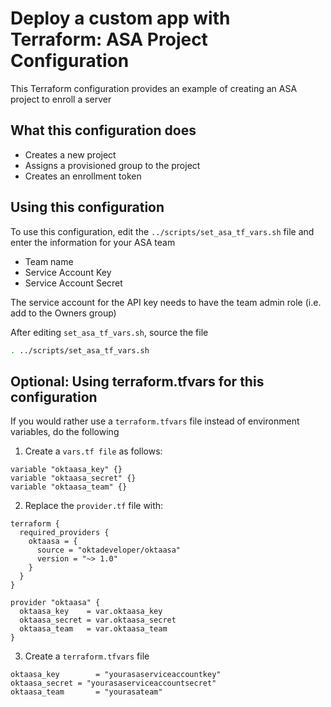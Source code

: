 # Deploy a custom app with Terraform: ASA Project Configuration
This Terraform configuration provides an example of creating an ASA project to enroll a server
## What this configuration does
- Creates a new project
- Assigns a provisioned group to the project
- Creates an enrollment token
## Using this configuration
To use this configuration, edit the `../scripts/set_asa_tf_vars.sh` file and enter the information for your ASA team
- Team name
- Service Account Key
- Service Account Secret

The service account for the API key needs to have the team admin role (i.e. add to the Owners group)

After editing `set_asa_tf_vars.sh`, source the file
```bash
. ../scripts/set_asa_tf_vars.sh
```
## Optional: Using terraform.tfvars for this configuration
If you would rather use a `terraform.tfvars` file instead of environment variables, do the following
1. Create a `vars.tf file` as follows:
```
variable "oktaasa_key" {}
variable "oktaasa_secret" {}
variable "oktaasa_team" {}
```
2. Replace the `provider.tf` file with:
```
terraform {
  required_providers {
    oktaasa = {
      source = "oktadeveloper/oktaasa"
      version = "~> 1.0"
    }
  }
}

provider "oktaasa" {
  oktaasa_key    = var.oktaasa_key
  oktaasa_secret = var.oktaasa_secret
  oktaasa_team   = var.oktaasa_team
}
```
3. Create a `terraform.tfvars` file
```
oktaasa_key        = "yourasaserviceaccountkey"
oktaasa_secret = "yourasaserviceaccountsecret"
oktaasa_team       = "yourasateam"
```
